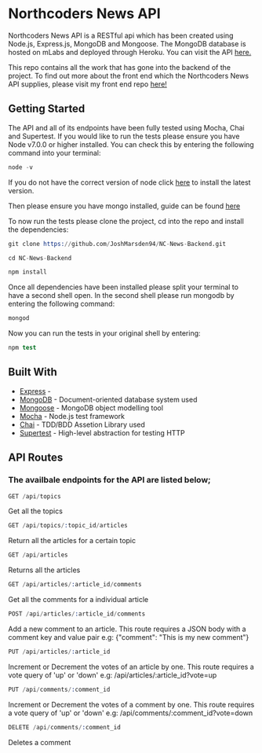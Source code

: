 # Northcoders News API

Northcoders News API is a RESTful api which has been created using Node.js, Express.js, MongoDB and Mongoose. The MongoDB database is hosted on mLabs and deployed through Heroku. You can visit the API [here.](https://gentle-wave-92796.herokuapp.com/api)

This repo contains all the work that has gone into the backend of the project. To find out more about the front end which the Northcoders News API supplies, please visit my front end repo [here!](https://github.com/JoshMarsden94/NC-News-Frontend)


## Getting Started

The API and all of its endpoints have been fully tested using Mocha, Chai and Supertest. If you would like to run the tests please ensure you have Node v7.0.0 or higher installed. You can check this by entering the following command into your terminal:
```s
node -v
```
If you do not have the correct version of node click [here](https://nodejs.org/en/download/) to install the latest version.

Then please ensure you have mongo installed, guide can be found [here](https://docs.mongodb.com/manual/installation/)

To now run the tests please clone the project, cd into the repo and install the dependencies:
```s
git clone https://github.com/JoshMarsden94/NC-News-Backend.git

cd NC-News-Backend

npm install
```

Once all dependencies have been installed please split your terminal to have a second shell open. In the second shell please run mongodb by entering the following command:
```s
mongod
```

Now you can run the tests in your original shell by entering:
```s
npm test
```

## Built With

- [Express](https://expressjs.com/) - 
- [MongoDB](https://www.mongodb.com/) - Document-oriented database system used
- [Mongoose](http://mongoosejs.com/) - MongoDB object modelling tool
- [Mocha](https://mochajs.org/) - Node.js test framework
- [Chai](http://chaijs.com/) - TDD/BDD Assetion Library used
- [Supertest](https://github.com/visionmedia/supertest) - High-level abstraction for testing HTTP


## API Routes

### The availbale endpoints for the API are listed below;

```s
GET /api/topics
```
Get all the topics

```s
GET /api/topics/:topic_id/articles
```
Return all the articles for a certain topic

```s
GET /api/articles
```
Returns all the articles

```s
GET /api/articles/:article_id/comments
```
Get all the comments for a individual article

```s
POST /api/articles/:article_id/comments
```
Add a new comment to an article. This route requires a JSON body with a comment key and value pair e.g: {"comment": "This is my new comment"}

```s
PUT /api/articles/:article_id
```
Increment or Decrement the votes of an article by one. This route requires a vote query of 'up' or 'down' e.g: /api/articles/:article_id?vote=up

```s
PUT /api/comments/:comment_id
```
Increment or Decrement the votes of a comment by one. This route requires a vote query of 'up' or 'down' e.g: /api/comments/:comment_id?vote=down

```s
DELETE /api/comments/:comment_id
```
Deletes a comment

